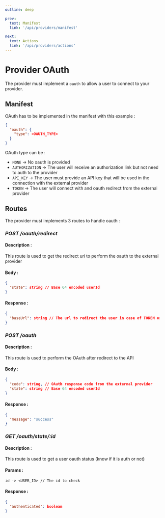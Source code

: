 ```yaml
---
outline: deep

prev:
  text: Manifest
  link: '/api/providers/manifest'

next:
  text: Actions
  link: '/api/providers/actions'
---
```


# Provider OAuth


The provider must implement a `oauth` to allow a user to connect to your provider.

## Manifest

OAuth has to be implemented in the manifest with this example :

```json
{
  "oauth": {
    "type": <OAUTH_TYPE>
  }
}
```

OAuth type can be :
- `NONE` -> No oauth is provided
- `AUTHORIZATION` -> The user will receive an authorization link but not need to auth to the provider
- `API_KEY` -> The user must provide an API key that will be used in the connection with the external provider
- `TOKEN` -> The user will connect with and oauth redirect from the external provider

## Routes

The provider must implements 3 routes to handle oauth :

### _POST /oauth/redirect_

#### Description :

This route is used to get the redirect uri to perform the oauth to the external provider

#### Body :
```json
{
  "state": string // Base 64 encoded userId
}
```

#### Response :
```json
{
  "baseUrl": string // The url to redirect the user in case of TOKEN or AUTHORIZATION
}
```

### _POST /oauth_

#### Description :

This route is used to perform the OAuth after redirect to the API

#### Body :
```json
{
  "code": string, // OAuth response code from the external provider
  "state": string // Base 64 encoded userId
}
```

#### Response :
```json
{
  "message": "success"
}
```

### _GET /oauth/state/:id_

#### Description :

This route is used to get a user oauth status (know if it is auth or not)

#### Params :
```
id -> <USER_ID> // The id to check
```

#### Response :
```json
{
  "authenticated": boolean
}
```
